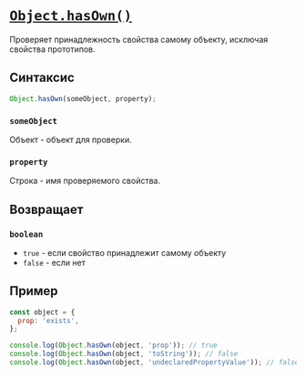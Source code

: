 # [`Object.hasOwn()`](../index.md)

Проверяет принадлежность свойства самому объекту, исключая свойства прототипов.

## Синтаксис

```js
Object.hasOwn(someObject, property);
```

### `someObject`

Объект - объект для проверки.

### `property`

Строка - имя проверяемого свойства.

## Возвращает

### `boolean`

- `true` - если свойство принадлежит самому объекту
- `false` - если нет

## Пример

```js
const object = {
  prop: 'exists',
};

console.log(Object.hasOwn(object, 'prop')); // true
console.log(Object.hasOwn(object, 'toString')); // false
console.log(Object.hasOwn(object, 'undeclaredPropertyValue')); // false
```
